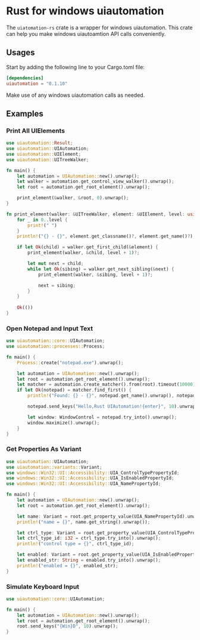 # Rust for windows uiautomation

The `uiatomation-rs` crate is a wrapper for windows uiautomation. This crate can help you make windows uiautoamtion API calls conveniently.

## Usages

Start by adding the following line to your Cargo.toml file:

``` toml
[dependencies]
uiautomation = "0.1.10"
```

Make use of any windows uiautomation calls as needed.

## Examples

### Print All UIElements

``` rust
use uiautomation::Result;
use uiautomation::UIAutomation;
use uiautomation::UIElement;
use uiautomation::UITreeWalker;

fn main() {
    let automation = UIAutomation::new().unwrap();
    let walker = automation.get_control_view_walker().unwrap();
    let root = automation.get_root_element().unwrap();

    print_element(&walker, &root, 0).unwrap();
}

fn print_element(walker: &UITreeWalker, element: &UIElement, level: usize) -> Result<()> {
    for _ in 0..level {
        print!(" ")
    }
    println!("{} - {}", element.get_classname()?, element.get_name()?);

    if let Ok(child) = walker.get_first_child(&element) {
        print_element(walker, &child, level + 1)?;

        let mut next = child;
        while let Ok(sibing) = walker.get_next_sibling(&next) {
            print_element(walker, &sibing, level + 1)?;

            next = sibing;
        }
    }
    
    Ok(())
}
```

### Open Notepad and Input Text

``` rust
use uiautomation::core::UIAutomation;
use uiautomation::processes::Process;

fn main() {
    Process::create("notepad.exe").unwrap();

    let automation = UIAutomation::new().unwrap();
    let root = automation.get_root_element().unwrap();
    let matcher = automation.create_matcher().from(root).timeout(10000).classname("Notepad");
    if let Ok(notepad) = matcher.find_first() {
        println!("Found: {} - {}", notepad.get_name().unwrap(), notepad.get_classname().unwrap());

        notepad.send_keys("Hello,Rust UIAutomation!{enter}", 10).unwrap();

        let window: WindowControl = notepad.try_into().unwrap();
        window.maximize().unwrap();
    }
}
```

### Get Properties As Variant

``` rust
use uiautomation::UIAutomation;
use uiautomation::variants::Variant;
use windows::Win32::UI::Accessibility::UIA_ControlTypePropertyId;
use windows::Win32::UI::Accessibility::UIA_IsEnabledPropertyId;
use windows::Win32::UI::Accessibility::UIA_NamePropertyId;

fn main() {
    let automation = UIAutomation::new().unwrap();
    let root = automation.get_root_element().unwrap();

    let name: Variant = root.get_property_value(UIA_NamePropertyId).unwrap();
    println!("name = {}", name.get_string().unwrap());

    let ctrl_type: Variant = root.get_property_value(UIA_ControlTypePropertyId).unwrap();
    let ctrl_type_id: i32 = ctrl_type.try_into().unwrap();
    println!("control type = {}", ctrl_type_id);

    let enabled: Variant = root.get_property_value(UIA_IsEnabledPropertyId).unwrap();
    let enabled_str: String = enabled.try_into().unwrap();
    println!("enabled = {}", enabled_str);
}
```

### Simulate Keyboard Input

``` rust
use uiautomation::core::UIAutomation;

fn main() {
    let automation = UIAutomation::new().unwrap();
    let root = automation.get_root_element().unwrap();
    root.send_keys("{Win}D", 10).unwrap();
}
```
